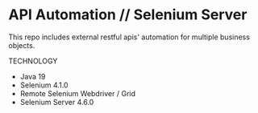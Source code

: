 # API Automation // Selenium Server
This repo includes external restful apis' automation for multiple business objects.

TECHNOLOGY
- Java 19
- Selenium 4.1.0
- Remote Selenium Webdriver / Grid
- Selenium Server 4.6.0
